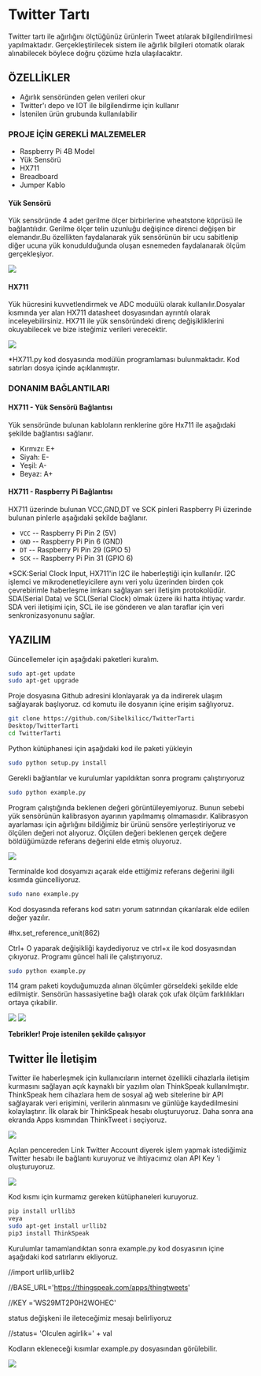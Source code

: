 # Twitter Tartı


Twitter tartı ile ağırlığını ölçtüğünüz ürünlerin Tweet atılarak bilgilendirilmesi yapılmaktadır. Gerçekleştirilecek sistem ile ağırlık bilgileri otomatik olarak alınabilecek böylece doğru çözüme hızla ulaşılacaktır.


 ## ÖZELLİKLER

- Ağırlık sensöründen gelen verileri okur
- Twitter'ı depo ve IOT ile bilgilendirme için kullanır
- İstenilen ürün grubunda kullanılabilir

### PROJE İÇİN GEREKLİ MALZEMELER
- Raspberry Pi 4B Model
- Yük Sensörü
- HX711 
- Breadboard
- Jumper Kablo
#### Yük Sensörü
Yük sensöründe 4 adet gerilme ölçer birbirlerine wheatstone köprüsü ile bağlantılıdır.
Gerilme ölçer telin uzunluğu değişince direnci değişen bir elemandır.Bu özellikten faydalanarak yük sensörünün bir ucu sabitlenip diğer ucuna yük konudulduğunda oluşan esnemeden faydalanarak ölçüm gerçekleşiyor.

<img src="https://github.com/SibelKilicc/TwitterTarti/blob/main/Resim1.png" width="auto">

#### HX711
Yük hücresini kuvvetlendirmek ve ADC moduülü olarak kullanılır.Dosyalar kısmında yer alan HX711 datasheet dosyasından ayrıntılı olarak inceleyebilirsiniz.
HX711 ile yük sensöründeki direnç değişikliklerini okuyabilecek ve bize isteğimiz verileri verecektir.

<img src="https://github.com/SibelKilicc/TwitterTarti/blob/main/Resim3.jpg" width="auto">

*HX711.py kod dosyasında modülün programlaması bulunmaktadır. Kod satırları dosya içinde açıklanmıştır.

### DONANIM BAĞLANTILARI
#### HX711 - Yük Sensörü Bağlantısı
Yük sensöründe bulunan kabloların renklerine göre Hx711 ile aşağıdaki şekilde bağlantısı sağlanır.
- Kırmızı: E+
- Siyah: E-
- Yeşil: A-
- Beyaz: A+

#### HX711 - Raspberry Pi Bağlantısı
HX711 üzerinde bulunan VCC,GND,DT ve SCK pinleri Raspberry Pi üzerinde bulunan pinlerle aşağıdaki şekilde bağlanır.

- `VCC` -- Raspberry Pi Pin 2 (5V)
- `GND` -- Raspberry Pi Pin 6 (GND)
- `DT`  -- Raspberry Pi Pin 29 (GPIO 5)
- `SCK` -- Raspberry Pi Pin 31 (GPIO 6)

*SCK:Serial Clock Input, HX711'in I2C ile haberleştiği için kullanılır. 
I2C işlemci ve mikrodenetleyicilere aynı veri yolu üzerinden birden çok çevrebirimle haberleşme imkanı sağlayan seri iletişim protokolüdür. SDA(Serial Data) ve SCL(Serial Clock) olmak üzere iki hatta ihtiyaç vardır. SDA veri iletişimi için, SCL ile ise gönderen ve alan taraflar için veri senkronizasyonunu sağlar.

## YAZILIM

Güncellemeler için aşağıdaki paketleri kuralım.
```sh
sudo apt-get update
sudo apt-get upgrade
```
Proje dosyasına Github adresini klonlayarak ya da indirerek ulaşım sağlayarak başlıyoruz.
cd komutu ile dosyanın içine erişim sağlıyoruz.
```sh
git clone https://github.com/Sibelkilicc/TwitterTarti
Desktop/TwitterTarti
cd TwitterTarti
```
Python kütüphanesi için aşağıdaki kod ile paketi yükleyin
```sh
sudo python setup.py install
```
Gerekli bağlantılar ve kurulumlar yapıldıktan sonra programı çalıştırıyoruz
```sh
sudo python example.py
```
Program çalıştığında beklenen değeri görüntüleyemiyoruz. Bunun sebebi yük sensörünün kalibrasyon ayarının yapılmamış olmamasıdır. 
Kalibrasyon ayarlaması için ağırlığını bildiğimiz bir ürünü sensöre yerleştiriyoruz ve ölçülen değeri not alıyoruz. Ölçülen değeri beklenen gerçek değere böldüğümüzde referans değerini elde etmiş oluyoruz.

<img src="https://github.com/SibelKilicc/TwitterTarti/blob/main/Ekran%20Alıntısı.PNG" width="auto">

Terminalde kod dosyamızı açarak elde ettiğimiz referans değerini ilgili kısımda güncelliyoruz.
```sh
sudo nano example.py
```
Kod dosyasında referans kod satırı yorum satırından çıkarılarak elde edilen değer yazılır.

#hx.set_reference_unit(862)

Ctrl+ O yaparak değişikliği kaydediyoruz ve ctrl+x ile kod dosyasından çıkıyoruz.
Programı güncel hali ile çalıştırıyoruz.
```sh
sudo python example.py
```
114 gram paketi koyduğumuzda alınan ölçümler görseldeki şekilde elde edilmiştir. Sensörün hassasiyetine bağlı olarak çok ufak ölçüm farklılıkları ortaya çıkabilir.

<img src="https://github.com/SibelKilicc/TwitterTarti/blob/main/Resim13.jpg" width="auto">
<img src="https://github.com/SibelKilicc/TwitterTarti/blob/main/Resim12.png" width="auto">

**Tebrikler! Proje istenilen şekilde çalışıyor**

## Twitter İle İletişim
Twitter ile haberleşmek için  kullanıcıların internet özellikli cihazlarla iletişim kurmasını sağlayan açık kaynaklı bir yazılım olan ThinkSpeak kullanılmıştır. ThinkSpeak hem cihazlara hem de sosyal ağ web sitelerine bir API sağlayarak veri erişimini, verilerin alınmasını ve günlüğe kaydedilmesini kolaylaştırır.
İlk olarak bir ThinkSpeak hesabı oluşturuyoruz. Daha sonra ana ekranda Apps kısmından ThinkTweet i seçiyoruz.

<img src="https://github.com/SibelKilicc/TwitterTarti/blob/main/Ekran%20Görüntüsü%20(519).png" width="auto">

Açılan pencereden Link Twitter Account diyerek işlem yapmak istediğimiz Twitter hesabı ile bağlantı kuruyoruz ve ihtiyacımız olan API Key 'i oluşturuyoruz.

<img src="https://github.com/SibelKilicc/TwitterTarti/blob/main/Ekran%20Görüntüsü%20(520).png" width="auto">

Kod kısmı için kurmamız gereken kütüphaneleri kuruyoruz.
```sh
pip install urllib3
veya
sudo apt-get install urllib2
pip3 install ThinkSpeak
```
Kurulumlar tamamlandıktan sonra example.py kod dosyasının içine aşağıdaki kod satırlarını ekliyoruz.

//import urllib,urllib2

//BASE_URL='https://thingspeak.com/apps/thingtweets'

//KEY ='WS29MT2P0H2WOHEC'

status değişkeni ile ileteceğimiz mesajı belirliyoruz

//status= 'Olculen agirlik=' + val

 Kodların ekleneceği kısımlar example.py dosyasından görülebilir.
 
 <img src="https://github.com/SibelKilicc/TwitterTarti/blob/main/Tweet.PNG" width="auto">
 
